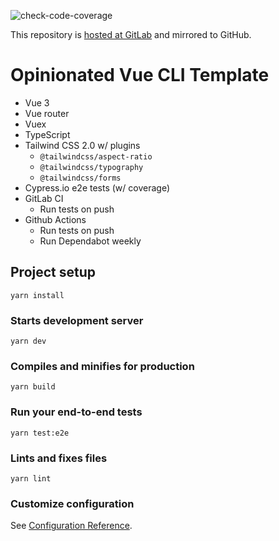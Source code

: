 ![check-code-coverage](https://gitlab.com/uninen/vue-cli-template/badges/trunk/coverage.svg)

This repository is [hosted at GitLab](https://gitlab.com/uninen/vue-cli-template/) and mirrored to GitHub.

# Opinionated Vue CLI Template

- Vue 3
- Vue router
- Vuex
- TypeScript
- Tailwind CSS 2.0 w/ plugins
  - `@tailwindcss/aspect-ratio`
  - `@tailwindcss/typography`
  - `@tailwindcss/forms`
- Cypress.io e2e tests (w/ coverage)
- GitLab CI
  - Run tests on push
- Github Actions
  - Run tests on push
  - Run Dependabot weekly

## Project setup

```
yarn install
```

### Starts development server

```
yarn dev
```

### Compiles and minifies for production

```
yarn build
```

### Run your end-to-end tests

```
yarn test:e2e
```

### Lints and fixes files

```
yarn lint
```

### Customize configuration

See [Configuration Reference](https://cli.vuejs.org/config/).
